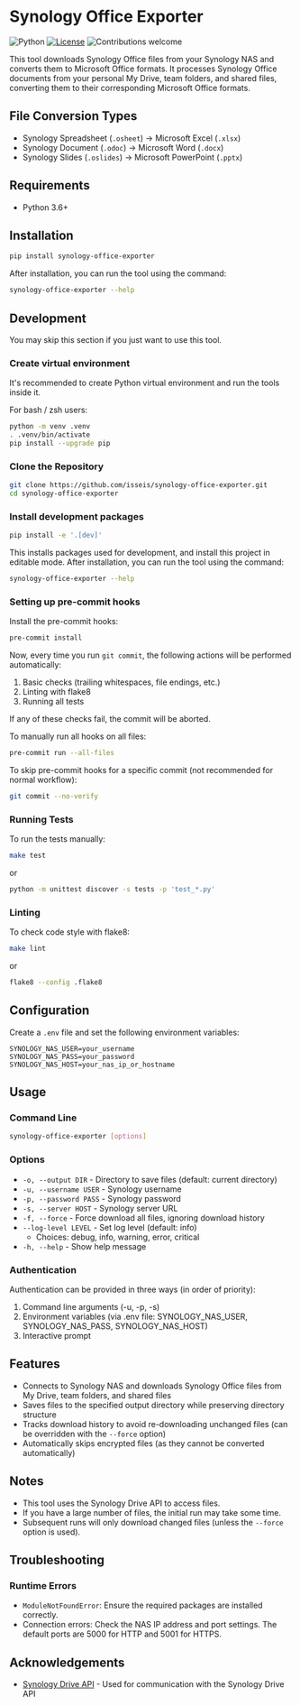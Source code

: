 # Synology Office Exporter
![Python](https://img.shields.io/badge/python-v3.6+-blue.svg)
[![License](https://img.shields.io/badge/license-MIT-green.svg)](https://opensource.org/licenses/MIT)
![Contributions welcome](https://img.shields.io/badge/contributions-welcome-orange.svg)

This tool downloads Synology Office files from your Synology NAS and converts them to Microsoft Office formats. It processes Synology Office documents from your personal My Drive, team folders, and shared files, converting them to their corresponding Microsoft Office formats.

## File Conversion Types

- Synology Spreadsheet (`.osheet`) → Microsoft Excel (`.xlsx`)
- Synology Document (`.odoc`) → Microsoft Word (`.docx`)
- Synology Slides (`.oslides`) → Microsoft PowerPoint (`.pptx`)

## Requirements

- Python 3.6+

## Installation

```bash
pip install synology-office-exporter
```

After installation, you can run the tool using the command:

```bash
synology-office-exporter --help
```

## Development

You may skip this section if you just want to use this tool.

### Create virtual environment
It's recommended to create Python virtual environment and run the tools inside it.

For bash / zsh users:
```bash
python -m venv .venv
. .venv/bin/activate
pip install --upgrade pip
```

### Clone the Repository

```bash
git clone https://github.com/isseis/synology-office-exporter.git
cd synology-office-exporter
```

### Install development packages

```bash
pip install -e '.[dev]'
```

This installs packages used for development, and install this project in editable mode.
After installation, you can run the tool using the command:

```bash
synology-office-exporter --help
```

### Setting up pre-commit hooks

Install the pre-commit hooks:

```bash
pre-commit install
```

Now, every time you run `git commit`, the following actions will be performed automatically:

1. Basic checks (trailing whitespaces, file endings, etc.)
2. Linting with flake8
3. Running all tests

If any of these checks fail, the commit will be aborted.

To manually run all hooks on all files:

```bash
pre-commit run --all-files
```

To skip pre-commit hooks for a specific commit (not recommended for normal workflow):

```bash
git commit --no-verify
```

### Running Tests

To run the tests manually:

```bash
make test
```

or

```bash
python -m unittest discover -s tests -p 'test_*.py'
```

### Linting

To check code style with flake8:

```bash
make lint
```

or

```bash
flake8 --config .flake8
```

## Configuration

Create a `.env` file and set the following environment variables:

```
SYNOLOGY_NAS_USER=your_username
SYNOLOGY_NAS_PASS=your_password
SYNOLOGY_NAS_HOST=your_nas_ip_or_hostname
```

## Usage

### Command Line

```bash
synology-office-exporter [options]
```

### Options

- `-o, --output DIR` - Directory to save files (default: current directory)
- `-u, --username USER` - Synology username
- `-p, --password PASS` - Synology password
- `-s, --server HOST` - Synology server URL
- `-f, --force` - Force download all files, ignoring download history
- `--log-level LEVEL` - Set log level (default: info)
  - Choices: debug, info, warning, error, critical
- `-h, --help` - Show help message

### Authentication

Authentication can be provided in three ways (in order of priority):

1. Command line arguments (-u, -p, -s)
2. Environment variables (via .env file: SYNOLOGY_NAS_USER, SYNOLOGY_NAS_PASS, SYNOLOGY_NAS_HOST)
3. Interactive prompt

## Features

- Connects to Synology NAS and downloads Synology Office files from My Drive, team folders, and shared files
- Saves files to the specified output directory while preserving directory structure
- Tracks download history to avoid re-downloading unchanged files (can be overridden with the `--force` option)
- Automatically skips encrypted files (as they cannot be converted automatically)

## Notes

- This tool uses the Synology Drive API to access files.
- If you have a large number of files, the initial run may take some time.
- Subsequent runs will only download changed files (unless the `--force` option is used).

## Troubleshooting

### Runtime Errors

- `ModuleNotFoundError`: Ensure the required packages are installed correctly.
- Connection errors: Check the NAS IP address and port settings. The default ports are 5000 for HTTP and 5001 for HTTPS.

## Acknowledgements

- [Synology Drive API](https://github.com/zbjdonald/synology-drive-api) - Used for communication with the Synology Drive API
